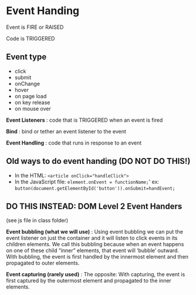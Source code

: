 # Event Handing

Event is FIRE or RAISED

Code is TRIGGERED

## Event type

- click
- submit
- onChange
- hover
- on page load
- on key release
- on mouse over

**Event Listeners**
: code that is TRIGGERED when an event is fired

**Bind**
: bind or tether an event listener to the event

**Event Handling**
: code that runs in response to an event

## Old ways to do event handing (DO NOT DO THIS!)

- In the HTML: `<article onClick="handleClick">`
- In the JavaScript file: `element.onEvent = functionName;`' ex: `button(document.getElementById('button')).onSubmit=handEvent;`

## DO THIS INSTEAD: DOM Level 2 Event Handers

(see js file in class folder)

**Event bubbling (what we will use)**
: Using event bubbling we can put the event listener on just the container and it will listen to click events in its children elements. We call this bubbling because when an event happens on one of these child “inner” elements, that event will ‘bubble’ outward. With bubbling, the event is first handled by the innermost element and then propagated to outer elements.

**Event capturing (rarely used)**
: The opposite: With capturing, the event is first captured by the outermost element and propagated to the inner elements.
